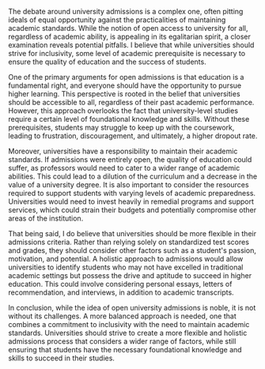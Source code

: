 The debate around university admissions is a complex one, often pitting ideals of equal opportunity against the practicalities of maintaining academic standards. While the notion of open access to university for all, regardless of academic ability, is appealing in its egalitarian spirit, a closer examination reveals potential pitfalls. I believe that while universities should strive for inclusivity, some level of academic prerequisite is necessary to ensure the quality of education and the success of students.

One of the primary arguments for open admissions is that education is a fundamental right, and everyone should have the opportunity to pursue higher learning. This perspective is rooted in the belief that universities should be accessible to all, regardless of their past academic performance. However, this approach overlooks the fact that university-level studies require a certain level of foundational knowledge and skills. Without these prerequisites, students may struggle to keep up with the coursework, leading to frustration, discouragement, and ultimately, a higher dropout rate.

Moreover, universities have a responsibility to maintain their academic standards. If admissions were entirely open, the quality of education could suffer, as professors would need to cater to a wider range of academic abilities. This could lead to a dilution of the curriculum and a decrease in the value of a university degree. It is also important to consider the resources required to support students with varying levels of academic preparedness. Universities would need to invest heavily in remedial programs and support services, which could strain their budgets and potentially compromise other areas of the institution.

That being said, I do believe that universities should be more flexible in their admissions criteria. Rather than relying solely on standardized test scores and grades, they should consider other factors such as a student's passion, motivation, and potential. A holistic approach to admissions would allow universities to identify students who may not have excelled in traditional academic settings but possess the drive and aptitude to succeed in higher education. This could involve considering personal essays, letters of recommendation, and interviews, in addition to academic transcripts.

In conclusion, while the idea of open university admissions is noble, it is not without its challenges. A more balanced approach is needed, one that combines a commitment to inclusivity with the need to maintain academic standards. Universities should strive to create a more flexible and holistic admissions process that considers a wider range of factors, while still ensuring that students have the necessary foundational knowledge and skills to succeed in their studies.
